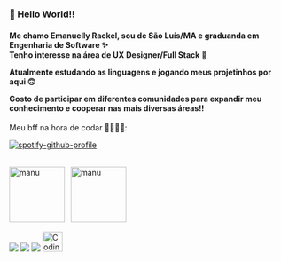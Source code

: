 ### 🍒 Hello World!!
<h4>Me chamo Emanuelly Rackel, sou de São Luís/MA e graduanda em Engenharia de Software ✨
<div>
Tenho interesse na área de UX Designer/Full Stack 🍒 
<p>Atualmente estudando as linguagens e jogando meus projetinhos por aqui 🙃 
<p>Gosto de participar em diferentes comunidades para expandir meu conhecimento e cooperar nas mais diversas áreas!!
</h4>
<div>

</div>
<p>Meu bff na hora de codar 👩🏼‍💻🎶:</p>
</div>

[![spotify-github-profile](https://spotify-github-profile.kittinanx.com/api/view?uid=58avbzqwprq7fdp5o15ifpv2h&cover_image=true&theme=natemoo-re&show_offline=false&background_color=fbc1d2&interchange=false&bar_color=ff8fbf&bar_color_cover=false)](https://github.com/kittinan/spotify-github-profile) 

<br>
<div>
    <img align="left" ; src="https://github-readme-stats.vercel.app/api/top-langs?username=codesmanu&layout=compact&bg_color=d9d9d9&border_color=ffffff&text_color=000000&title_color=000000&size_weight=0&count_weight=1" alt="manu" height = "100em"/>&nbsp;
    <img align="center" src="https://github-readme-stats.vercel.app/api?username=codesmanu&bg_color=d9d9d9&border_color=ffffff&text_color=000000&title_color=000000" alt="manu" height = "100em" />&nbsp;

</div>

<br>
<div>
    <a href="https://www.instagram.com/llyrackel/" target="_blank"><img src="https://img.shields.io/badge/-Instagram-%23E4405F?style=for-the-badge&logo=instagram&logoColor=white" target="_blank"></a>
    <a href = "mailto:contact.rackel@gmail.com"><img src="https://img.shields.io/badge/-Gmail-%23333?style=for-the-badge&logo=gmail&logoColor=white" target="_blank"></a>
    <a href="https://www.linkedin.com/in/emanuelly-rackel/" target="_blank"><img src="https://img.shields.io/badge/-LinkedIn-%230077B5?style=for-the-badge&logo=linkedin&logoColor=white" target="_blank"></a> 
    <img align="" alt="Coding" width="auto" height="36px" src="https://media.tenor.com/fYg91qBpDdgAAAAi/bongo-cat-transparent.gif">
  </div>


<!---
codesmanu/codesmanu is a ✨ special ✨ repository because its `README.md` (this file) appears on your GitHub profile.
You can click the Preview link to take a look at your changes.
--->
